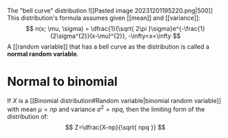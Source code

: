 The "bell curve" distribution
![[Pasted image 20231201195220.png|500]]
This distribution's formula assumes given [[mean]] and [[variance]]:
$$
n(x; \mu, \sigma) = \dfrac{1}{\sqrt{ 2\pi }\sigma}e^{-\frac{1}{2\sigma^{2}}(x-\mu)^{2}}, -\infty<x<\infty
$$
A [[random variable]] that has a bell curve as the distribution is called a **normal random variable**.
# Normal to binomial
If $X$ is a [[Binomial distribution#Random variable|binomial random variable]] with mean $\mu = np$ and variance $\sigma^{2}=npq$,
then the limiting form of the distribution of:
$$
Z=\dfrac{X-np}{\sqrt{ npq }}
$$

